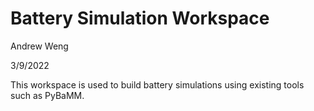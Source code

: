 # Battery Simulation Workspace

Andrew Weng

3/9/2022

This workspace is used to build battery simulations using existing tools such 
as PyBaMM.
